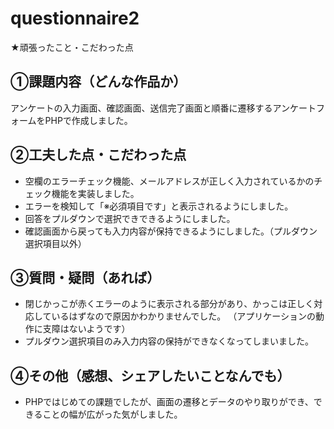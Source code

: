 # questionnaire2
★頑張ったこと・こだわった点
## ①課題内容（どんな作品か）
アンケートの入力画面、確認画面、送信完了画面と順番に遷移するアンケートフォームをPHPで作成しました。
## ②工夫した点・こだわった点
- 空欄のエラーチェック機能、メールアドレスが正しく入力されているかのチェック機能を実装しました。
- エラーを検知して「※必須項目です」と表示されるようにしました。
- 回答をプルダウンで選択できできるようにしました。
- 確認画面から戻っても入力内容が保持できるようにしました。（プルダウン選択項目以外）
## ③質問・疑問（あれば）
- 閉じかっこが赤くエラーのように表示される部分があり、かっこは正しく対応しているはずなので原因かわかりませんでした。
（アプリケーションの動作に支障はないようです）
- プルダウン選択項目のみ入力内容の保持ができなくなってしまいました。
## ④その他（感想、シェアしたいことなんでも）
- PHPではじめての課題でしたが、画面の遷移とデータのやり取りができ、できることの幅が広がった気がしました。
